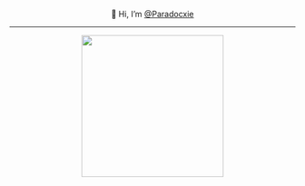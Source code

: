 <p align="center">
👋 Hi, I’m <a href=#>@Paradocxie</a>
<hr>
</p>
<p align="center">
<img width=250 height=250 src="https://github.com/Paradocxie/Paradocxie/blob/main/Logo.png"> 
</p>

